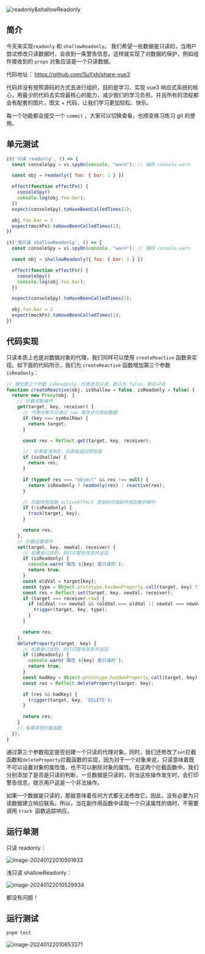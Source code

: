 ![readonly&shallowReadonly](https://qn.huat.xyz/mac/202401220051603.png)




## 简介

今天来实现`readonly` 和 `shallowReadonly`。 我们希望一些数据是只读的，当用户尝试修改只读数据时，会收到一条警告信息。这样就实现了对数据的保护，例如组件接收到的 `props` 对象应该是一个只读数据。



代码地址： https://github.com/SuYxh/share-vue3 

代码并没有按照源码的方式去进行组织，目的是学习、实现 vue3 响应式系统的核心，用最少的代码去实现最核心的能力，减少我们的学习负担，并且所有的流程都会有配套的图片，图文 + 代码，让我们学习更加轻松、快乐。

每一个功能都会提交一个 `commit` ，大家可以切换查看，也顺变练习练习 git 的使用。



## 单元测试

```js
it('只读 readonly', () => {
  const consoleSpy = vi.spyOn(console, "warn"); // 捕获 console.warn

  const obj = readonly({ foo: { bar: 1 } })

  effect(function effectFn() {
    consoleSpy()
    console.log(obj.foo.bar);
  })
  expect(consoleSpy).toHaveBeenCalledTimes(1);

  obj.foo.bar = 2
  expect(mockFn).toHaveBeenCalledTimes(2);
})

it('浅只读 shallowReadonly', () => {
  const consoleSpy = vi.spyOn(console, "warn"); // 捕获 console.warn

  const obj = shallowReadonly({ foo: { bar: 1 } })

  effect(function effectFn() {
    consoleSpy()
    console.log(obj.foo.bar);
  })

  expect(consoleSpy).toHaveBeenCalledTimes(1);

  obj.foo.bar = 2
  expect(mockFn).toHaveBeenCalledTimes(1);
})
```



## 代码实现

只读本质上也是对数据对象的代理，我们同样可以使用 `createReactive` 函数来实现。如下面的代码所示，我们为 `createReactive` 函数增加第三个参数 `isReadonly`：

```js
// 增加第三个参数 isReadonly，代表是否只读，默认为 false，即非只读
function createReactive(obj, isShallow = false, isReadonly = false) {
  return new Proxy(obj, {
    // 拦截读取操作
    get(target, key, receiver) {
      // 代理对象可以通过 raw 属性访问原始数据
      if (key === symbolRaw) {
        return target;
      }

      const res = Reflect.get(target, key, receiver);

      //  如果是浅响应，则直接返回原始值
      if (isShallow) {
        return res;
      }

      if (typeof res === "object" && res !== null) {
        return isReadonly ? readonly(res) : reactive(res);
      }

      // 将副作用函数 activeEffect 添加到存储副作用函数的桶中
      if (!isReadonly) {
        track(target, key);
      }

      return res;
    },
    // 拦截设置操作
    set(target, key, newVal, receiver) {
      // 如果是只读的，则打印警告信息并返回
      if (isReadonly) {
        console.warn(`属性 ${key} 是只读的`);
        return true;
      }
      const oldVal = target[key];
      const type = Object.prototype.hasOwnProperty.call(target, key) ? 'SET' : 'ADD';
      const res = Reflect.set(target, key, newVal, receiver);
      if (target === receiver.raw) {
        if (oldVal !== newVal && (oldVal === oldVal || newVal === newVal)) {
          trigger(target, key, type);
        }
      }

      return res;
    },
    deleteProperty(target, key) {
      // 如果是只读的，则打印警告信息并返回
      if (isReadonly) {
        console.warn(`属性 ${key} 是只读的`);
        return true;
      }
      const hadKey = Object.prototype.hasOwnProperty.call(target, key);
      const res = Reflect.deleteProperty(target, key);

      if (res && hadKey) {
        trigger(target, key, 'DELETE');
      }

      return res;
    }
    // 省略其他拦截函数
  });
}
```

通过第三个参数指定是否创建一个只读的代理对象。同时，我们还修改了`set`拦截函数和`deleteProperty`拦截函数的实现，因为对于一个对象来说，只读意味着既不可以设置对象的属性值，也不可以删除对象的属性。在这两个拦截函数中，我们分别添加了是否是只读的判断，一旦数据是只读的，则当这些操作发生时，会打印警告信息，提示用户这是一个非法操作。

如果一个数据是只读的，那就意味着任何方式都无法修改它。因此，没有必要为只读数据建立响应联系。所以，当在副作用函数中读取一个只读属性的值时，不需要调用 `track `函数追踪响应。

## 运行单测

只读 readonly：

![image-20240122010501633](https://qn.huat.xyz/mac/202401220105670.png)

浅只读 shallowReadonly：

![image-20240122010529934](https://qn.huat.xyz/mac/202401220105972.png)

都没有问题！



## 运行测试

```js
pnpm test
```

![image-20240122010653371](https://qn.huat.xyz/mac/202401220106407.png)


